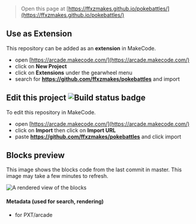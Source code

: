  


> Open this page at [https://ffxzmakes.github.io/pokebattles/](https://ffxzmakes.github.io/pokebattles/)

## Use as Extension

This repository can be added as an **extension** in MakeCode.

* open [https://arcade.makecode.com/](https://arcade.makecode.com/)
* click on **New Project**
* click on **Extensions** under the gearwheel menu
* search for **https://github.com/ffxzmakes/pokebattles** and import

## Edit this project ![Build status badge](https://github.com/ffxzmakes/pokebattles/workflows/MakeCode/badge.svg)

To edit this repository in MakeCode.

* open [https://arcade.makecode.com/](https://arcade.makecode.com/)
* click on **Import** then click on **Import URL**
* paste **https://github.com/ffxzmakes/pokebattles** and click import

## Blocks preview

This image shows the blocks code from the last commit in master.
This image may take a few minutes to refresh.

![A rendered view of the blocks](https://github.com/ffxzmakes/pokebattles/raw/master/.github/makecode/blocks.png)

#### Metadata (used for search, rendering)

* for PXT/arcade
<script src="https://makecode.com/gh-pages-embed.js"></script><script>makeCodeRender("{{ site.makecode.home_url }}", "{{ site.github.owner_name }}/{{ site.github.repository_name }}");</script>
